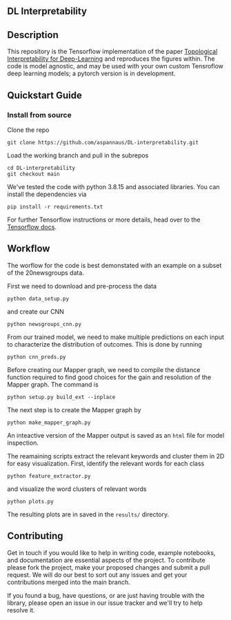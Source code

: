 ## DL Interpretability

## Description

This repository is the Tensorflow implementation of the paper [Topological Interpretability for Deep-Learning](https://arxiv.org/abs/2305.08642)
and reproduces the figures within. The code is model agnostic, and may be used with your own 
custom Tensroflow deep learning models; a pytorch version is in development.

## Quickstart Guide


### Install from source
Clone the repo
```shell
git clone https://github.com/aspannaus/DL-interpretability.git
```
Load the working branch and pull in the subrepos
```shell
cd DL-interpretability
git checkout main
```

We've tested the code with python 3.8.15 and associated libraries. You can install the dependencies via
```shell
pip install -r requirements.txt
```

For further Tensorflow instructions or more details, head over to the [Tensorflow docs](https://www.tensorflow.org/api_docs).


## Workflow

The worflow for the code is best demonstated with an example on a subset 
of the 20newsgroups data.

First we need to download and pre-process the data
```
python data_setup.py

```
and create our CNN
```
python newsgroups_cnn.py
```

From our trained model, we need to make multiple predictions on each input to 
characterize the distribution of outcomes. This is done by running
```
python cnn_preds.py
```

Before creating our Mapper graph, we need to compile the distance function required to find good choices 
for the gain and resolution of the Mapper graph. The command is
```
python setup.py build_ext --inplace
```

The next step is to create the Mapper graph by
```
python make_mapper_graph.py
```
An inteactive version of the Mapper output is saved as an `html` file for model inspection. 

The reamaining scripts extract the relevant keywords and cluster them in 2D for easy visualization.
First, identify the relevant words for each class
```
python feature_extractor.py
```
and visualize the word clusters of relevant words
```
python plots.py
```

The resulting plots are in saved in the `results/` directory.

## Contributing
Get in touch if you would like to help in writing code, example notebooks, and documentation are essential aspects of the project. To contribute please fork the project, make your proposed changes and submit a pull request. We will do our best to sort out any issues and get your contributions merged into the main branch.

If you found a bug, have questions, or are just having trouble with the library, please open an issue in our issue tracker and we'll try to help resolve it.

